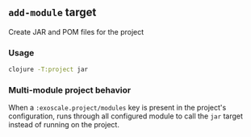 ## `add-module` target

Create JAR and POM files for the project

### Usage

```bash
clojure -T:project jar
```

### Multi-module project behavior

When a `:exoscale.project/modules` key is present in the project's
configuration, runs through all configured module to call the
`jar` target instead of running on the project.
